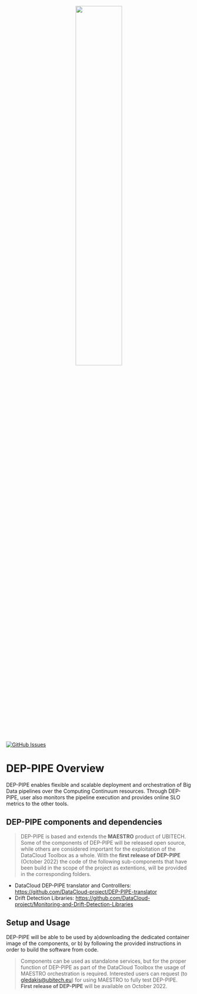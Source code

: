 <p align="center"><img width=50% src="https://raw.githubusercontent.com/DataCloud-project/DEP-PIPE-translator/main/img/DEPPIPE_Logo_TransparentBackground_White.png"></p>&nbsp;

[![GitHub Issues](https://img.shields.io/github/issues/DataCloud-project/DEP-PIPE.svg)](https://github.com/DataCloud-project/DEP-PIPE/issues)

# DEP-PIPE Overview

 DEP-PIPE enables flexible and scalable deployment and orchestration of Big Data pipelines over the Computing Continuum resources. Through DEP-PIPE, user also monitors the pipeline execution and provides online SLO metrics to the other tools. 
 
 
## DEP-PIPE components and dependencies

> DEP-PIPE is based and extends the **MAESTRO** product of UBITECH. Some of the components of DEP-PIPE will be released open source, while others are considered important for the exploitation of the DataCloud Toolbox as a whole. With the  **first release of DEP-PIPE** (October 2022) the code of the following sub-components that have been build in the scope of the project as extentions, will be provided in the corresponding folders.

- DataCloud DEP-PIPE translator and Controlllers: https://github.com/DataCloud-project/DEP-PIPE-translator
- Drift Detection Libraries: https://github.com/DataCloud-project/Monitoring-and-Drift-Detection-Libraries


## Setup and Usage
DEP-PIPE  will be able to be used by a)downloading the dedicated container image of the components, or b) by following the provided instructions in order to build the software from code. 

>Components can be used as standalone services, but for the proper function of DEP-PIPE as part of the DataCloud Toolbox the usage of MAESTRO orchestration is required. Interested users can request (to gledakis@ubitech.eu) for using MAESTRO to fully test DEP-PIPE.  
>**First release of DEP-PIPE** will be available on October 2022.





